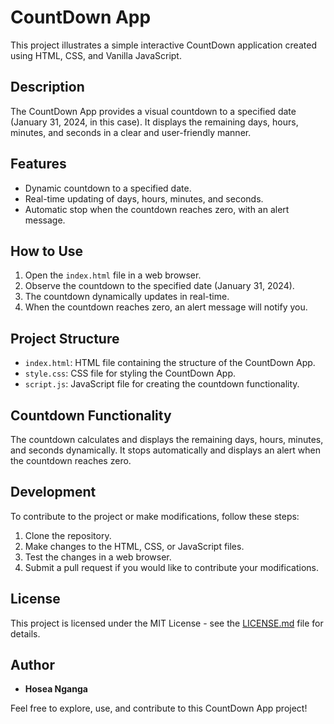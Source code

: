 # CountDown App

This project illustrates a simple interactive CountDown application created using HTML, CSS, and Vanilla JavaScript.

## Description

The CountDown App provides a visual countdown to a specified date (January 31, 2024, in this case). It displays the remaining days, hours, minutes, and seconds in a clear and user-friendly manner.

## Features

- Dynamic countdown to a specified date.
- Real-time updating of days, hours, minutes, and seconds.
- Automatic stop when the countdown reaches zero, with an alert message.

## How to Use

1. Open the `index.html` file in a web browser.
2. Observe the countdown to the specified date (January 31, 2024).
3. The countdown dynamically updates in real-time.
4. When the countdown reaches zero, an alert message will notify you.

## Project Structure

- `index.html`: HTML file containing the structure of the CountDown App.
- `style.css`: CSS file for styling the CountDown App.
- `script.js`: JavaScript file for creating the countdown functionality.

## Countdown Functionality

The countdown calculates and displays the remaining days, hours, minutes, and seconds dynamically. It stops automatically and displays an alert when the countdown reaches zero.

## Development

To contribute to the project or make modifications, follow these steps:

1. Clone the repository.
2. Make changes to the HTML, CSS, or JavaScript files.
3. Test the changes in a web browser.
4. Submit a pull request if you would like to contribute your modifications.

## License

This project is licensed under the MIT License - see the [LICENSE.md](LICENSE.md) file for details.

## Author

- **Hosea Nganga**

Feel free to explore, use, and contribute to this CountDown App project!
